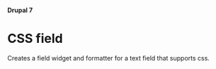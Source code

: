 **Drupal 7**

# CSS field

Creates a field widget and formatter for a text field that supports css.
